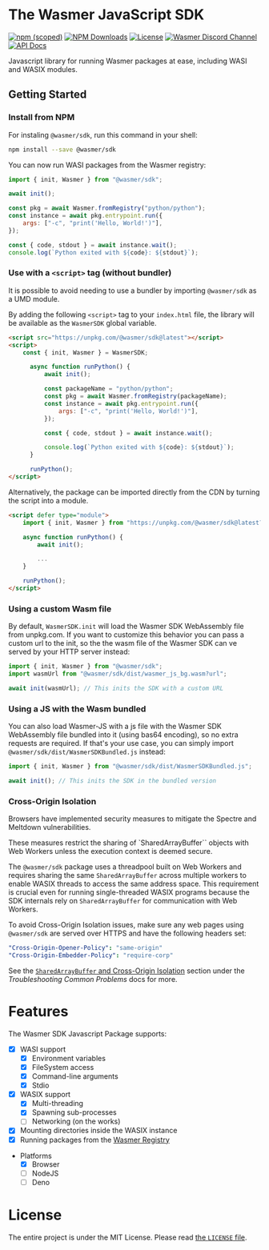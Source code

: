 # The Wasmer JavaScript SDK

[![npm (scoped)](https://img.shields.io/npm/v/%40wasmer/sdk)](https://npmjs.org/package/@wasmer/sdk)
[![NPM Downloads](https://img.shields.io/npm/dm/%40wasmer%2Fsdk)](https://npmjs.org/package/@wasmer/sdk)
[![License](https://img.shields.io/npm/l/%40wasmer%2Fsdk)](./LICENSE)
[![Wasmer Discord Channel](https://img.shields.io/discord/1110300506942881873)](https://discord.gg/qBTfsNP7N8)
[![API Docs](https://img.shields.io/badge/API%20Docs-open-blue?link=wasmerio.github.io%2Fwasmer-js%2F)](https://wasmerio.github.io/wasmer-js/)

Javascript library for running Wasmer packages at ease, including WASI and WASIX modules.

## Getting Started

### Install from NPM

For instaling `@wasmer/sdk`, run this command in your shell:

```bash
npm install --save @wasmer/sdk
```

You can now run WASI packages from the Wasmer registry:

```js
import { init, Wasmer } from "@wasmer/sdk";

await init();

const pkg = await Wasmer.fromRegistry("python/python");
const instance = await pkg.entrypoint.run({
    args: ["-c", "print('Hello, World!')"],
});

const { code, stdout } = await instance.wait();
console.log(`Python exited with ${code}: ${stdout}`);
```
### Use with a `<script>` tag (without bundler)

It is possible to avoid needing to use a bundler by importing `@wasmer/sdk` as
a UMD module.

By adding the following `<script>` tag to your `index.html` file, the library
will be available as the `WasmerSDK` global variable.

```html
<script src="https://unpkg.com/@wasmer/sdk@latest"></script>
<script>
    const { init, Wasmer } = WasmerSDK;

      async function runPython() {
          await init();

          const packageName = "python/python";
          const pkg = await Wasmer.fromRegistry(packageName);
          const instance = await pkg.entrypoint.run({
              args: ["-c", "print('Hello, World!')"],
          });

          const { code, stdout } = await instance.wait();

          console.log(`Python exited with ${code}: ${stdout}`);
      }

      runPython();
</script>
```

Alternatively, the package can be imported directly from the CDN by turning the
script into a module.

```html
<script defer type="module">
    import { init, Wasmer } from "https://unpkg.com/@wasmer/sdk@latest?module";

    async function runPython() {
        await init();

        ...
    }

    runPython();
</script>
```


### Using a custom Wasm file

By default, `WasmerSDK.init` will load the Wasmer SDK WebAssembly file from unpkg.com.
If you want to customize this behavior you can pass a custom url to the init, so the the wasm file
of the Wasmer SDK can ve served by your HTTP server instead:

```js
import { init, Wasmer } from "@wasmer/sdk";
import wasmUrl from "@wasmer/sdk/dist/wasmer_js_bg.wasm?url";

await init(wasmUrl); // This inits the SDK with a custom URL
```


### Using a JS with the Wasm bundled

You can also load Wasmer-JS with a js file with the Wasmer SDK WebAssembly file bundled into it (using bas64 encoding),
so no extra requests are required. If that's your use case, you can simply import `@wasmer/sdk/dist/WasmerSDKBundled.js` instead:

```js
import { init, Wasmer } from "@wasmer/sdk/dist/WasmerSDKBundled.js";

await init(); // This inits the SDK in the bundled version
```


### Cross-Origin Isolation

Browsers have implemented security measures to mitigate the Spectre and Meltdown
vulnerabilities.

These measures restrict the sharing of `SharedArrayBuffer`` objects with Web
Workers unless the execution context is deemed secure.

The `@wasmer/sdk` package uses a threadpool built on Web Workers and requires
sharing the same `SharedArrayBuffer` across multiple workers to enable WASIX
threads to access the same address space. This requirement is crucial even for
running single-threaded WASIX programs because the SDK internals rely on
`SharedArrayBuffer` for communication with Web Workers.

To avoid Cross-Origin Isolation issues, make sure any web pages using
`@wasmer/sdk` are served over HTTPS and have the following headers set:

```yaml
"Cross-Origin-Opener-Policy": "same-origin"
"Cross-Origin-Embedder-Policy": "require-corp"
```

See the [`SharedArrayBuffer` and Cross-Origin Isolation][coi-docs] section under
the *Troubleshooting Common Problems* docs for more.

# Features

The Wasmer SDK Javascript Package supports:

* [X] WASI support
  * [X] Environment variables
  * [X] FileSystem access
  * [X] Command-line arguments
  * [X] Stdio
* [X] WASIX support
  * [X] Multi-threading
  * [X] Spawning sub-processes
  * [ ] Networking (on the works)
* [X] Mounting directories inside the WASIX instance
* [X] Running packages from the [Wasmer Registry](https://wasmer.io)
* Platforms
  * [X] Browser
  * [ ] NodeJS
  * [ ] Deno

# License

The entire project is under the MIT License. Please read [the
`LICENSE` file][license].

[coi-docs]: https://docs.wasmer.io/javascript-sdk/explainers/troubleshooting#sharedarraybuffer-and-cross-origin-isolation
[license]: https://github.com/wasmerio/wasmer/blob/master/LICENSE
